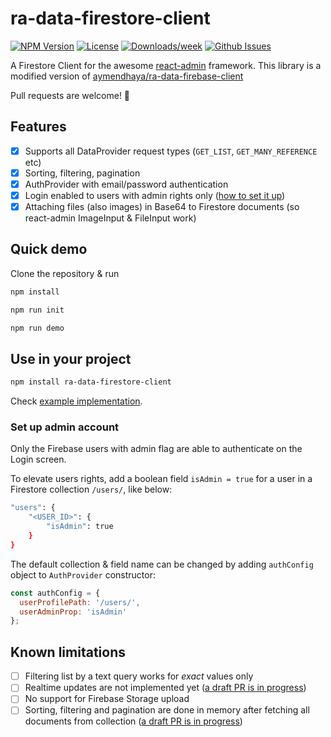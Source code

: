 # ra-data-firestore-client

<!-- [START badges] -->
[![NPM Version](https://img.shields.io/npm/v/ra-data-firestore-client.svg)](https://www.npmjs.com/package/ra-data-firestore-client) 
[![License](https://img.shields.io/npm/l/ra-data-firestore-client.svg)](https://github.com/rafalzawadzki/ra-data-firestore-client/blob/master/LICENSE) 
[![Downloads/week](https://img.shields.io/npm/dm/ra-data-firestore-client.svg)](https://www.npmjs.com/package/ra-data-firestore-client) 
[![Github Issues](https://img.shields.io/github/issues/rafalzawadzki/ra-data-firestore-client.svg)](https://github.com/rafalzawadzki/ra-data-firestore-client)
<!-- [END badges] -->

A Firestore Client for the awesome [react-admin](https://github.com/marmelab/react-admin) framework. 
This library is a modified version of [aymendhaya/ra-data-firebase-client](https://github.com/aymendhaya/ra-data-firebase-client)

Pull requests are welcome! 🤝

## Features
- [x] Supports all DataProvider request types (`GET_LIST`, `GET_MANY_REFERENCE` etc)
- [x] Sorting, filtering, pagination
- [x] AuthProvider with email/password authentication 
- [x] Login enabled to users with admin rights only ([how to set it up](#set-up-admin-account))
- [x] Attaching files (also images) in Base64 to Firestore documents (so react-admin ImageInput & FileInput work)

## Quick demo
Clone the repository & run 

```bash
npm install 
```

```bash
npm run init 
```

```bash
npm run demo 
```
## Use in your project

```bash
npm install ra-data-firestore-client
```
Check [example implementation](https://github.com/rafalzawadzki/ra-data-firestore-client/blob/master/src/demo/App.js).

### Set up admin account
Only the Firebase users with admin flag are able to authenticate on the Login screen.

To elevate users rights, add a boolean field `isAdmin = true` for a user in a Firestore collection `/users/`, like below:

```bash
"users": {
    "<USER_ID>": {
        "isAdmin": true
    }
}
```

The default collection & field name can be changed by adding `authConfig` object to `AuthProvider` constructor:

```javascript
const authConfig = {
  userProfilePath: '/users/',
  userAdminProp: 'isAdmin'
};
```

## Known limitations
- [ ] Filtering list by a text query works for _exact_ values only
- [ ] Realtime updates are not implemented yet ([a draft PR is in progress](https://github.com/rafalzawadzki/ra-data-firestore-client/pull/5))
- [ ] No support for Firebase Storage upload
- [ ] Sorting, filtering and pagination are done in memory after fetching all documents from collection ([a draft PR is in progress](https://github.com/rafalzawadzki/ra-data-firestore-client/pull/5))
